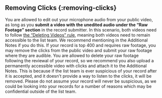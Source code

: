 ## Removing Clicks {:removing-clicks}

You are allowed to edit out your microphone audio from your public video, as long as you **submit a video with the unedited audio under the “Raw Footage” section** in the record submitter. In this scenario, both videos need to follow [the “Deleting Videos” rule](#public-video-deletion), meaning both videos need to remain accessible to the list team. We recommend mentioning in the Additional Notes if you do this.
If your record is top 400 and requires raw footage, you may remove the clicks from the public video and submit your raw footage where they are audible. You are allowed to delete your raw footage following the reviewal of your record, so we recommend you also upload a permanently accessible video with clicks and attach it to the Additional Notes. This is because if the list team is ever suspicious of your record after it is accepted, and it doesn't provide a way to listen to the clicks, it will be removed.
Please do not assume your record will never be suspicious, as we could be looking into your records for a number of reasons which may be confidential outside of the list team.
